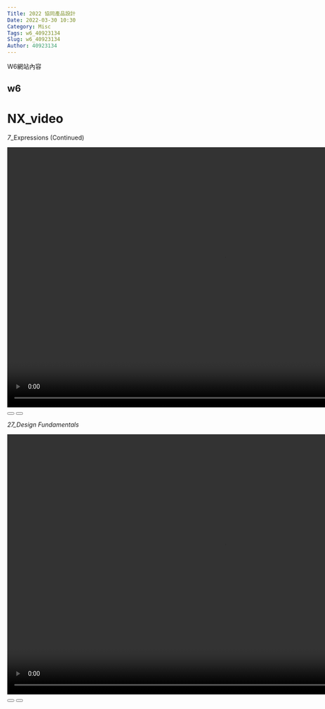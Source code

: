 ```yaml
---
Title: 2022 協同產品設計
Date: 2022-03-30 10:30
Category: Misc
Tags: w6_40923134
Slug: w6_40923134
Author: 40923134
---
```


W6網站內容

<!--PELICAN_END_SUMMARY -->

w6
----
<h1>NX_video</h1>
<p><em>7</em>_Expressions (Continued)</p>
<script>// <![CDATA[
var winkVideoData = {
  dataVersion: 1,
  frameRate: 20,
  buttonFrameLength: 10,
  buttonFrameOffset: 5,
  frameStops: {
  },
};
// ]]></script>
<div class="winkVideoContainerClass"><video width="1000" height="600" class="winkVideoClass" data-dirname="/static" data-varname="winkVideoData" video="">
<source src="./../downloads/7.mp4" type="video/mp4" /></video>
<div class="winkVideoOverlayClass"></div>
<div class="winkVideoControlBarClass"><button class="winkVideoControlBarPlayButtonClass"></button> <button class="winkVideoControlBarPauseButtonClass"></button>
<div class="winkVideoControlBarProgressLeftClass"></div>
<div class="winkVideoControlBarProgressEmptyMiddleClass"></div>
<div class="winkVideoControlBarProgressRightClass"></div>
<div class="winkVideoControlBarProgressFilledMiddleClass"></div>
<div class="winkVideoControlBarProgressThumbClass"></div>
</div>
<div class="winkVideoPlayOverlayClass"></div>
</div>
<p><em>27_Design Fundamentals</em></p>
<script>// <![CDATA[
var winkVideoData = {
  dataVersion: 1,
  frameRate: 20,
  buttonFrameLength: 10,
  buttonFrameOffset: 5,
  frameStops: {
  },
};
// ]]></script>
<div class="winkVideoContainerClass"><video width="1000" height="600" class="winkVideoClass" data-dirname="/static" data-varname="winkVideoData" video="">
<source src="./../downloads/27.mp4" type="video/mp4" /></video>
<div class="winkVideoOverlayClass"></div>
<div class="winkVideoControlBarClass"><button class="winkVideoControlBarPlayButtonClass"></button> <button class="winkVideoControlBarPauseButtonClass"></button>
<div class="winkVideoControlBarProgressLeftClass"></div>
<div class="winkVideoControlBarProgressEmptyMiddleClass"></div>
<div class="winkVideoControlBarProgressRightClass"></div>
<div class="winkVideoControlBarProgressFilledMiddleClass"></div>
<div class="winkVideoControlBarProgressThumbClass"></div>
</div>
</div>

